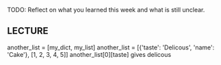 TODO: Reflect on what you learned this week and what is still unclear.

LECTURE
------------------------------------------------------------------------------------------------------------
another_list = [my_dict, my_list]
another_list = [{'taste': 'Delicous', 'name': 'Cake'}, [1, 2, 3, 4, 5]]
another_list[0][taste] gives delicous

